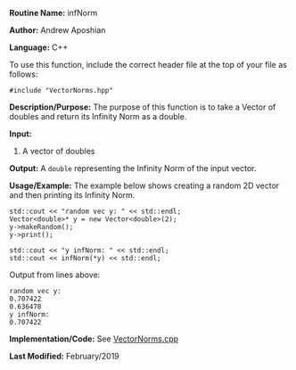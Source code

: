 **Routine Name:** infNorm

**Author:** Andrew Aposhian

**Language:** C++

To use this function, include the correct header file at the top of your file as follows:
```
#include "VectorNorms.hpp"
```

**Description/Purpose:** The purpose of this function is to take a Vector of doubles and return its Infinity Norm as a double.

**Input:**
1. A vector of doubles

**Output:** A `double` representing the Infinity Norm of the input vector.

**Usage/Example:** The example below shows creating a random 2D vector and then printing its Infinity Norm.
```
std::cout << "random vec y: " << std::endl;
Vector<double>* y = new Vector<double>(2);
y->makeRandom();
y->print();

std::cout << "y infNorm: " << std::endl;
std::cout << infNorm(*y) << std::endl;
```

Output from lines above:
```
random vec y: 
0.707422
0.636478
y infNorm: 
0.707422
```

**Implementation/Code:**
See [VectorNorms.cpp](../src/lib/VectorNorms.cpp)

**Last Modified:** February/2019
